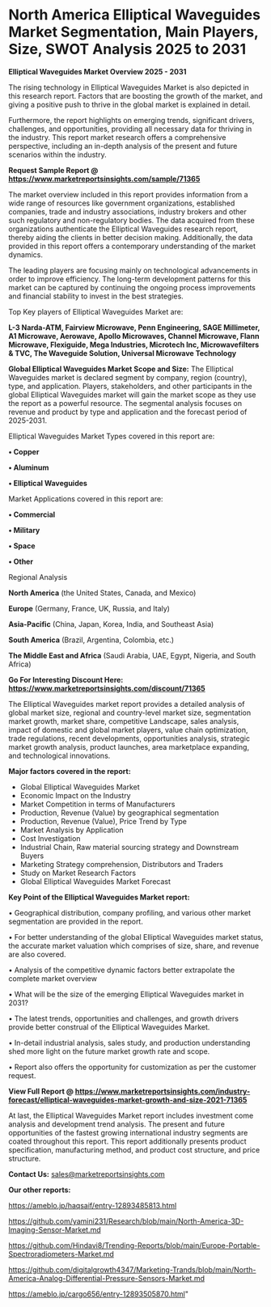 # North America Elliptical Waveguides Market Segmentation, Main Players, Size, SWOT Analysis 2025 to 2031

<Strong> Elliptical Waveguides Market Overview 2025 - 2031</strong>

The rising technology in Elliptical Waveguides Market is also depicted in this research report. Factors that are boosting the growth of the market, and giving a positive push to thrive in the global market is explained in detail.

Furthermore, the report highlights on emerging trends, significant drivers, challenges, and opportunities, providing all necessary data for thriving in the industry. This report market research offers a comprehensive perspective, including an in-depth analysis of the present and future scenarios within the industry.

<strong>Request Sample Report @ <a href=https://www.marketreportsinsights.com/sample/71365>https://www.marketreportsinsights.com/sample/71365</a></strong>

The market overview included in this report provides information from a wide range of resources like government organizations, established companies, trade and industry associations, industry brokers and other such regulatory and non-regulatory bodies. The data acquired from these organizations authenticate the Elliptical Waveguides research report, thereby aiding the clients in better decision making. Additionally, the data provided in this report offers a contemporary understanding of the market dynamics.

The leading players are focusing mainly on technological advancements in order to improve efficiency. The long-term development patterns for this market can be captured by continuing the ongoing process improvements and financial stability to invest in the best strategies.

Top Key players of Elliptical Waveguides Market are:

<strong>L-3 Narda-ATM, Fairview Microwave, Penn Engineering, SAGE Millimeter, A1 Microwave, Aerowave, Apollo Microwaves, Channel Microwave, Flann Microwave, Flexiguide, Mega Industries, Microtech Inc, Microwavefilters & TVC, The Waveguide Solution, Universal Microwave Technology</strong>

<strong><b>Global Elliptical Waveguides Market Scope and Size:</b></strong>
The Elliptical Waveguides market is declared segment by company, region (country), type, and application. Players, stakeholders, and other participants in the global Elliptical Waveguides market will gain the market scope as they use the report as a powerful resource. The segmental analysis focuses on revenue and product by type and application and the forecast period of 2025-2031.

Elliptical Waveguides Market Types covered in this report are:

<strong>• Copper

• Aluminum

• Elliptical Waveguides</strong>

Market Applications covered in this report are:

<strong>• Commercial

• Military

• Space

• Other</strong> 

Regional Analysis

<strong>North America</strong> (the United States, Canada, and Mexico)

<strong>Europe</strong> (Germany, France, UK, Russia, and Italy)

<strong>Asia-Pacific</strong> (China, Japan, Korea, India, and Southeast Asia)

<strong>South America</strong> (Brazil, Argentina, Colombia, etc.)

<strong>The Middle East and Africa</strong> (Saudi Arabia, UAE, Egypt, Nigeria, and South Africa)

<strong>Go For Interesting Discount Here: <a href=https://www.marketreportsinsights.com/discount/71365>https://www.marketreportsinsights.com/discount/71365</a></strong>

The Elliptical Waveguides market report provides a detailed analysis of global market size, regional and country-level market size, segmentation market growth, market share, competitive Landscape, sales analysis, impact of domestic and global market players, value chain optimization, trade regulations, recent developments, opportunities analysis, strategic market growth analysis, product launches, area marketplace expanding, and technological innovations.

<strong><b>Major factors covered in the report:</b></strong>
<ul>
  <li>Global Elliptical Waveguides Market </li>
  <li>Economic Impact on the Industry</li>
  <li>Market Competition in terms of Manufacturers</li>
  <li>Production, Revenue (Value) by geographical segmentation</li>
  <li>Production, Revenue (Value), Price Trend by Type</li>
  <li>Market Analysis by Application</li>
  <li>Cost Investigation</li>
  <li>Industrial Chain, Raw material sourcing strategy and Downstream Buyers</li>
  <li>Marketing Strategy comprehension, Distributors and Traders</li>
  <li>Study on Market Research Factors</li>
  <li>Global Elliptical Waveguides Market Forecast</li>
</ul>

<strong><b>Key Point of the Elliptical Waveguides Market report:</b></strong>

• Geographical distribution, company profiling, and various other market segmentation are provided in the report.

• For better understanding of the global Elliptical Waveguides market status, the accurate market valuation which comprises of size, share, and revenue are also covered.

• Analysis of the competitive dynamic factors better extrapolate the complete market overview

• What will be the size of the emerging Elliptical Waveguides market in 2031?

• The latest trends, opportunities and challenges, and growth drivers provide better construal of the Elliptical Waveguides Market.

• In-detail industrial analysis, sales study, and production understanding shed more light on the future market growth rate and scope.

• Report also offers the opportunity for customization as per the customer request.

<strong><b>View Full Report @ <a href=https://www.marketreportsinsights.com/industry-forecast/elliptical-waveguides-market-growth-and-size-2021-71365>https://www.marketreportsinsights.com/industry-forecast/elliptical-waveguides-market-growth-and-size-2021-71365</a></b></strong>


At last, the Elliptical Waveguides Market report includes investment come analysis and development trend analysis. The present and future opportunities of the fastest growing international industry segments are coated throughout this report. This report additionally presents product specification, manufacturing method, and product cost structure, and price structure.

<strong>Contact Us:</strong>
sales@marketreportsinsights.com

<strong>Our other reports:</strong>

<a href=https://ameblo.jp/haqsaif/entry-12893485813.html>https://ameblo.jp/haqsaif/entry-12893485813.html</a>

<a href=https://github.com/yamini231/Research/blob/main/North-America-3D-Imaging-Sensor-Market.md>https://github.com/yamini231/Research/blob/main/North-America-3D-Imaging-Sensor-Market.md</a>

<a href=https://github.com/Hindavi8/Trending-Reports/blob/main/Europe-Portable-Spectroradiometers-Market.md>https://github.com/Hindavi8/Trending-Reports/blob/main/Europe-Portable-Spectroradiometers-Market.md</a>

<a href=https://github.com/digitalgrowth4347/Marketing-Trands/blob/main/North-America-Analog-Differential-Pressure-Sensors-Market.md>https://github.com/digitalgrowth4347/Marketing-Trands/blob/main/North-America-Analog-Differential-Pressure-Sensors-Market.md</a>

<a href=https://ameblo.jp/cargo656/entry-12893505870.html>https://ameblo.jp/cargo656/entry-12893505870.html</a>"
